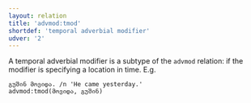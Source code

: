 ```yaml
---
layout: relation
title: 'advmod:tmod'
shortdef: 'temporal adverbial modifier'
udver: '2'
---
```


A temporal adverbial modifier is a subtype of the `advmod` relation: if the modifier is specifying a location in time. E.g.

~~~ sdparse
გუშინ მოვიდა. /n 'He came yesterday.'
advmod:tmod(მოვიდა, გუშინ)
~~~
<!-- Interlanguage links updated Po 11. listopadu 2024, 20:10:22 CET -->
